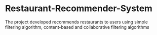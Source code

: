 # Restaurant-Recommender-System
The project developed recommends restaurants to users using simple filtering algorithm, content-based and collaborative filtering algorithms
